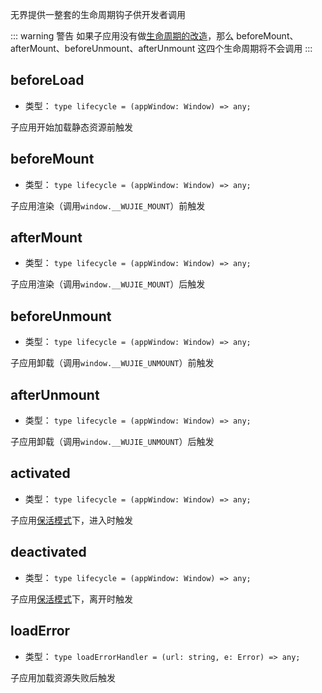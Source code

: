 无界提供一整套的生命周期钩子供开发者调用

::: warning 警告
如果子应用没有做[生命周期的改造](/guide/start.html#生命周期改造)，那么 beforeMount、afterMount、beforeUnmount、afterUnmount 这四个生命周期将不会调用
:::

## beforeLoad

- 类型： `type lifecycle = (appWindow: Window) => any;`

子应用开始加载静态资源前触发

## beforeMount

- 类型： `type lifecycle = (appWindow: Window) => any;`

子应用渲染（调用`window.__WUJIE_MOUNT`）前触发

## afterMount

- 类型： `type lifecycle = (appWindow: Window) => any;`

子应用渲染（调用`window.__WUJIE_MOUNT`）后触发

## beforeUnmount

- 类型： `type lifecycle = (appWindow: Window) => any;`

子应用卸载（调用`window.__WUJIE_UNMOUNT`）前触发

## afterUnmount

- 类型： `type lifecycle = (appWindow: Window) => any;`

子应用卸载（调用`window.__WUJIE_UNMOUNT`）后触发

## activated

- 类型： `type lifecycle = (appWindow: Window) => any;`

子应用[保活模式](/api/startApp.html#alive)下，进入时触发

## deactivated

- 类型： `type lifecycle = (appWindow: Window) => any;`

子应用[保活模式](/api/startApp.html#alive)下，离开时触发

## loadError

- 类型： `type loadErrorHandler = (url: string, e: Error) => any;`

子应用加载资源失败后触发